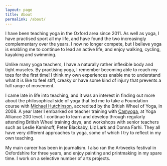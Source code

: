 ```yaml
---
layout: page
title: About
permalink: /about/
---
```



I have been teaching yoga in the Oxford area since 2011. As well as yoga, I have practised sport all my life, and have found the two increasingly complementary over the years. I now no longer compete, but I believe yoga is enabling me to continue to lead an active life, and enjoy walking, cycling, kayaking and swimming.

Unlike many yoga teachers, I have a naturally rather inflexible body and tight muscles. By practising yoga, I remember becoming able to reach my toes for the first time! I think my own experiences enable me to understand what it is like to feel stiff, creaky or have some kind of injury that prevents a full range of movement.

I came late in life into teaching, and it was an interest in finding out more about the philosophical side of yoga that led me to take a Foundation course with [Michael Hutchinson](http://www.twobirdsyoga.com/), accredited by the British Wheel of Yoga, in 2008. A year later I embarked on teacher training with [Camyoga](http://www.camyoga.co.uk/), at Yoga Alliance 200 level. I continue to learn and develop through regularly attending British Wheel training days, and workshops with senior teachers such as Leslie Kaminoff, Peter Blackaby, Liz Lark and Donna Farhi. They all have very different approaches to yoga, some of which I try to reflect in my own teaching.

My main career has been in journalism. I also ran the Artweeks festival in Oxfordshire for three years, and enjoy painting and printmaking in my spare time. I work on a selective number of arts projects.
